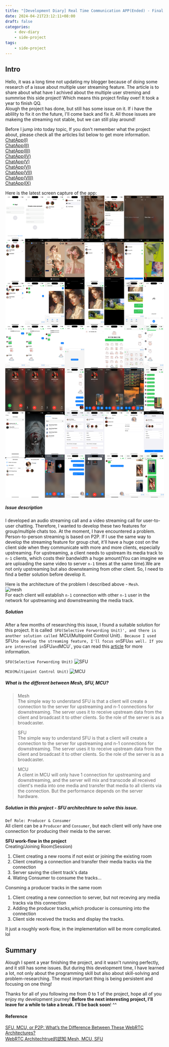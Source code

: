 ```yaml
---
title: "[Development Diary] Real Time Communication APP(Ended) - Final & Summary"
date: 2024-04-21T23:12:11+08:00
draft: false
categories:
    - dev-diary
    - side-project
tags: 
    - side-project 
---
```


## Intro
Hello, it was a long time not updating my blogger because of doing some research of a issue about multiple user streaming feature. The article is to share about what have I achived about the multiple user streming and summrise this side project! Which means this project finllay over! It took a year to finish QQ.  
Alough the project has done, but still has some issue on it. If i have the ablility to fix it on the future, I'll come back and fix it. All those issues are makeing the streaming not stable, but we can still play around!  

Before I jump into today topic, If you don't remember what the project about, please check all the articles list below to get more information.  
[ChatApp(I)](/post/chat-app-init/)  
[ChatApp(II)](/post/chat-app-demo/)  
[ChatApp(III)](/post/chat-app-update/)  
[ChatApp(IV)](/post/chat-app-final/)  
[ChatApp(V)](/post/chat-app-voice-chat/)  
[ChatApp(VI)](/post/chat-app-sticker-updated/)  
[ChatApp(Ⅶ)](/post/chat-app-story-alignment-updated/)  
[ChatApp(Ⅷ)](/post/chat-app-story-multiple-img-updated/)  
[ChatApp(IX)](/post/chat-app-sticker-shop-updated/)

Here is the latest screen capture of the app:  
![final-app](/images/chat-app/2024-04-20-final.png)

##### Issue description
I developed an audio streaming call and a video streaming call for user-to-user chatting. Therefore, I wanted to develop these two features for group/multiple chats too. At the moment, I have encountered a problem. Person-to-person streaming is based on P2P. If I use the same way to develop the streaming feature for group chat, it'll have a huge cost on the client side when they communicate with more and more clients, especially upstreaming. For upstreaming, a client needs to upstream its media track to `n-1` clients, which costs their bandwidth a huge amount(You can imagine we are uploading the same video to server `n-1` times at the same time).We are not only upstreaming but also downsteaming from other client. So, I need to find a better solution before develop it.  

Here is the architecture of the problem I described above - `Mesh`.  
![mesh](/images/hepler/mesh.png)  
For each client will establish `n-1` connection with other `n-1` user in the network for upstreaming and downstreaming the media track.

##### Solution
After a few months of researching this issue, I found a suitable solution for this project. It is called  `SFU(Selective Forwording Unit)', and there is another solution called `MCU(Multipoint Control Unit)`. Because I used `SFU` to develop the streaming feature, I'll focus on `SFU` as well.
If you are interested in `SFU` and `MCU`, you can read this [article](https://getstream.io/blog/what-is-a-selective-forwarding-unit-in-webrtc/) for more information.

`SFU(Selective Forwording Unit)`
![SFU](/images/hepler/sfu.png)


`MCU(Multipoint Control Unit)`
![MCU](/images/hepler/mcu.png)

##### What is the different between Mesh, SFU, MCU?
> Mesh   
The simple way to understand SFU is that a client will create a connection to the server for upstreaming and n-1 connections for downstreaming. The server uses it to receive upstream data from the client and broadcast it to other clients. So the role of the server is as a broadcaster. 

> SFU   
The simple way to understand SFU is that a client will create a connection to the server for upstreaming and n-1 connections for downstreaming. The server uses it to receive upstream data from the client and broadcast it to other clients. So the role of the server is as a broadcaster.

> MCU  
A client in MCU will only have 1 connection for upstreaming and downstreaming, and the server will mix and transcode all received client's media into one media and transfer that media to all clients via the connection. But the performance depends on the server hardware.

##### Solution in this project -  SFU architechture to solve this issue.  
`Def Role: Producer & Consumer`  
All client can be a `Producer` and `Consumer`, but each client will only have one connection for producing their meida to the server.

**SFU work-flow in the project**  
Creating/Joining Room(Session) 
1. Client creating a new rooms if not exist or joining the existing room
2. Client creating a connection and transfer their media tracks via the connection
3. Server saving the client track's data
4. Wating Consumer to consume the tracks...

Consming a producer tracks in the same room  
1. Client creating a new connection to server, but not receving any media tracks via this connection
2. Adding the producer tracks,which producer is consuming into the connection
3. Client side received the tracks and display the tracks.

It just a roughly work-flow, in the implementation will be more complicated. lol

## Summary
Alough I spent a year finishing the project, and it wasn't running perfectly, and it still has some issues. But during this development time, I have learned a lot, not only about the programming skill but also about skill-solving and problem-researching. The most important thing is being persistent and focusing on one thing!

Thanks for all of you following me from 0 to 1 of the project, hope all of you enjoy my development journey! **Before the next interesting project, I'll leave for a while to take a break. I'll be back soon**! ^^


#### Reference
[SFU, MCU, or P2P: What’s the Difference Between These WebRTC Architectures?](https://getstream.io/blog/what-is-a-selective-forwarding-unit-in-webrtc/)   
[WebRTC Architechtrue的認知 Mesh, MCU, SFU](https://getstream.io/blog/what-is-a-selective-forwarding-unit-in-webrtc/)